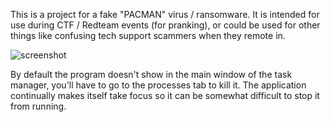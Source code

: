 This is a project for a fake "PACMAN" virus / ransomware.  It is intended for use during CTF / Redteam events (for pranking), or could be used for other things like confusing tech support scammers when they remote in.

![screenshot](hhttps://raw.githubusercontent.com/int3grate/PACMAN/master/screenshot.png)

By default the program doesn't show in the main window of the task manager, you'll have to go to the processes tab to kill it.  The application continually makes itself take focus so it can be somewhat difficult to stop it from running.

